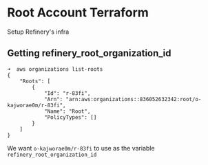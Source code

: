 # Root Account Terraform

Setup Refinery's infra

## Getting refinery_root_organization_id

```
➜  aws organizations list-roots
{
    "Roots": [
        {
            "Id": "r-83fi",
            "Arn": "arn:aws:organizations::836052632342:root/o-kajworae0m/r-83fi",
            "Name": "Root",
            "PolicyTypes": []
        }
    ]
}

```

We want `o-kajworae0m/r-83fi` to use as the variable `refinery_root_organization_id`
